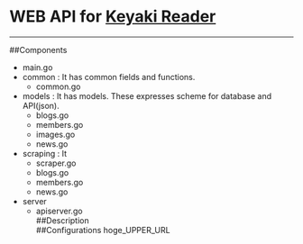 # WEB API for [Keyaki Reader](https://itunes.apple.com/jp/app/keyaki-reader-for-ju-ban46/id1151314854?l=en&mt=8)  
---  
##Components  
- main.go  
- common : It has common fields and functions.
	+ common.go  
- models : It has models. These expresses scheme for database and API(json).   
	+ blogs.go  
	+ members.go  
	+ images.go  
	+ news.go  
- scraping : It 
	+ scraper.go  
	+ blogs.go  
	+ members.go  
	+ news.go  
- server  
	+ apiserver.go  
##Description  
##Configurations
hoge_UPPER_URL

